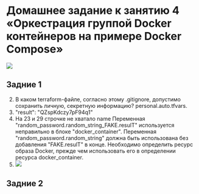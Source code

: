 # Домашнее задание к занятию 4 «Оркестрация группой Docker контейнеров на примере Docker Compose»
<image src="1.png">


## Задние 1
2. В каком terraform-файле, согласно этому .gitignore, допустимо сохранить личную, секретную информацию?
personal.auto.tfvars.
3. "result": "QZspKdczy7pF94q1"
4. На 23 и 29 строчке не хватало name
Переменная "random_password.random_string_FAKE.resulT" используется неправильно в блоке "docker_container". Переменная "random_password.random_string" должна быть использована без добавления "FAKE.resulT" в конце.
Необходимо определить ресурс образа Docker, прежде чем использовать его в определении ресурса docker_container.
5. <image src="2.png">


## Задние 2

